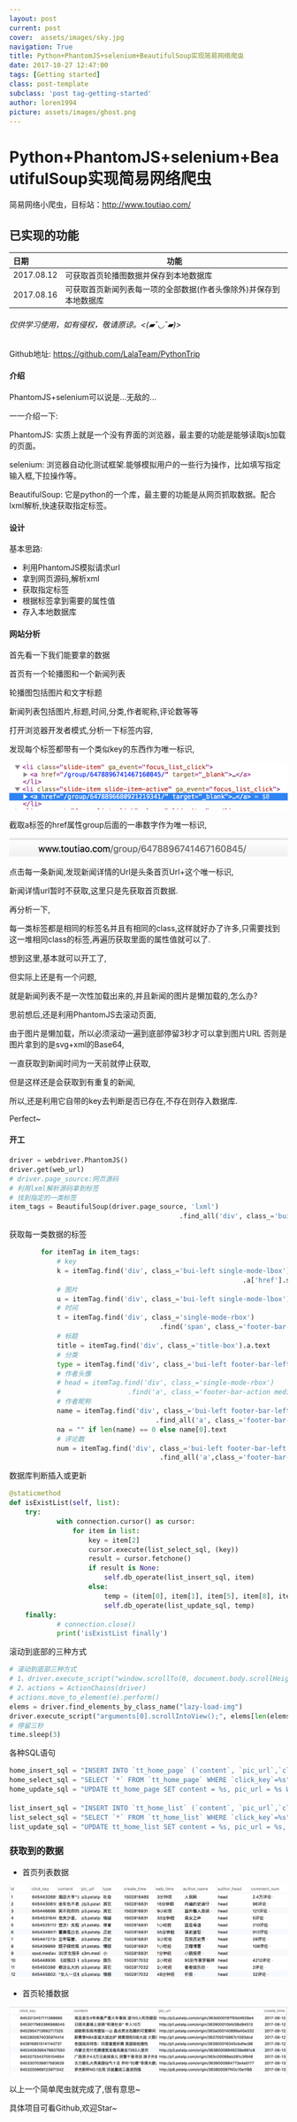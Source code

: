 ```yaml
---
layout: post
current: post
cover:  assets/images/sky.jpg
navigation: True
title: Python+PhantomJS+selenium+BeautifulSoup实现简易网络爬虫
date: 2017-10-27 12:47:00
tags: [Getting started]
class: post-template
subclass: 'post tag-getting-started'
author: loren1994
picture: assets/images/ghost.png
---
```


# Python+PhantomJS+selenium+BeautifulSoup实现简易网络爬虫

简易网络小爬虫，目标站：http://www.toutiao.com/

## 已实现的功能

| 日期         | 功能                                 |
| :--------- | ---------------------------------- |
| 2017.08.12 | 可获取首页轮播图数据并保存到本地数据库                |
| 2017.08.16 | 可获取首页新闻列表每一项的全部数据(作者头像除外)并保存到本地数据库 |

###### 仅供学习使用，如有侵权，敬请原谅。<(▰˘◡˘▰)>

Github地址: https://github.com/LalaTeam/PythonTrip

#### 介绍

PhantomJS+selenium可以说是...无敌的...

一一介绍一下:

PhantomJS: 实质上就是一个没有界面的浏览器，最主要的功能是能够读取js加载的页面。

selenium: 浏览器自动化测试框架.能够模拟用户的一些行为操作，比如填写指定输入框,下拉操作等。

BeautifulSoup: 它是python的一个库，最主要的功能是从网页抓取数据。配合lxml解析,快速获取指定标签。

#### 设计

基本思路:

- 利用PhantomJS模拟请求url
- 拿到网页源码,解析xml
- 获取指定标签
- 根据标签拿到需要的属性值
- 存入本地数据库

#### 网站分析

首先看一下我们能要拿的数据

首页有一个轮播图和一个新闻列表

轮播图包括图片和文字标题

新闻列表包括图片,标题,时间,分类,作者昵称,评论数等等

打开浏览器开发者模式,分析一下标签内容,

发现每个标签都带有一个类似key的东西作为唯一标识,

![QQ20171021-120809@2x](assets/images/QQ20171021-120809@2x.png)

截取a标签的href属性group后面的一串数字作为唯一标识,

![QQ20171021-121133@2x](assets/images/QQ20171021-121133@2x.png)

点击每一条新闻,发现新闻详情的Url是头条首页Url+这个唯一标识,

新闻详情url暂时不获取,这里只是先获取首页数据.

再分析一下,

每一类标签都是相同的标签名并且有相同的class,这样就好办了许多,只需要找到这一堆相同class的标签,再遍历获取里面的属性值就可以了.

想到这里,基本就可以开工了,

但实际上还是有一个问题,

就是新闻列表不是一次性加载出来的,并且新闻的图片是懒加载的,怎么办?

思前想后,还是利用PhantomJS去滚动页面,

由于图片是懒加载，所以必须滚动一遍到底部停留3秒才可以拿到图片URL 否则是图片拿到的是svg+xml的Base64,

一直获取到新闻时间为一天前就停止获取,

但是这样还是会获取到有重复的新闻,

所以,还是利用它自带的key去判断是否已存在,不存在则存入数据库.

Perfect~

#### 开工

~~~~python
driver = webdriver.PhantomJS()
driver.get(web_url)
# driver.page_source:网页源码
# 利用lxml解析源码拿到标签
# 找到指定的一类标签
item_tags = BeautifulSoup(driver.page_source, 'lxml')
                                           .find_all('div', class_='bui-box single-mode')
~~~~

获取每一类数据的标签

~~~~python
        for itemTag in item_tags:
            # key
            k = itemTag.find('div', class_='bui-left single-mode-lbox')
                                                           .a['href'].split('/')[2]
            # 图片
            u = itemTag.find('div', class_='bui-left single-mode-lbox').a.img['src']
            # 时间
            t = itemTag.find('div', class_='single-mode-rbox')
                                      .find('span', class_='footer-bar-action').text
            # 标题
            title = itemTag.find('div', class_='title-box').a.text
            # 分类
            type = itemTag.find('div', class_='bui-left footer-bar-left').a.text
            # 作者头像
            # head = itemTag.find('div', class_='single-mode-rbox')
            #                 .find('a', class_='footer-bar-action media-avatar')
            # 作者昵称
            name = itemTag.find('div', class_='bui-left footer-bar-left')
                                     .find_all('a', class_='footer-bar-action source')
            na = "" if len(name) == 0 else name[0].text
            # 评论数
            num = itemTag.find('div', class_='bui-left footer-bar-left')
                                      .find_all('a',class_='footer-bar-action source')
~~~~

数据库判断插入或更新

~~~~Python
@staticmethod
def isExistList(self, list):
    try:
            with connection.cursor() as cursor:
                for item in list:
                    key = item[2]
                    cursor.execute(list_select_sql, (key))
                    result = cursor.fetchone()
                    if result is None:
                        self.db_operate(list_insert_sql, item)
                    else:
                        temp = (item[0], item[1], item[5], item[8], item[2])
                        self.db_operate(list_update_sql, temp)
    finally:
            # connection.close()
            print('isExistList finally')
~~~~

滚动到底部的三种方式

~~~~Python
# 滚动到底部三种方式
# 1、driver.execute_script("window.scrollTo(0, document.body.scrollHeight);")
# 2、actions = ActionChains(driver)
# actions.move_to_element(e).perform()
elems = driver.find_elements_by_class_name("lazy-load-img")
driver.execute_script("arguments[0].scrollIntoView();", elems[len(elems) - 1])
# 停留三秒
time.sleep(3)
~~~~

各种SQL语句

~~~~python
home_insert_sql = "INSERT INTO `tt_home_page` (`content`, `pic_url`,`click_key`,`create_time`,`type`) VALUES (%s,%s,%s,%s,%s)"
home_select_sql = "SELECT `*` FROM `tt_home_page` WHERE `click_key`=%s"
home_update_sql = "UPDATE tt_home_page SET content = %s, pic_url = %s WHERE click_key = %s"

list_insert_sql = "INSERT INTO `tt_home_list` (`content`, `pic_url`,`click_key`,`create_time`,`type`,`web_time`,`author_name`,`author_head`,`comment_num`) VALUES (%s,%s,%s,%s,%s,%s,%s,%s,%s)"
list_select_sql = "SELECT `*` FROM `tt_home_list` WHERE `click_key`=%s"
list_update_sql = "UPDATE tt_home_list SET content = %s, pic_url = %s, web_time = %s, comment_num = %s WHERE click_key = %s"
~~~~

### 获取到的数据

* 首页列表数据

![QQ20171021-120846@2x](assets/images/QQ20171021-120846@2x.png)

* 首页轮播数据

![QQ20171021-120913@2x](assets/images/QQ20171021-120913@2x.png)



以上一个简单爬虫就完成了,很有意思~

具体项目可看Github,欢迎Star~